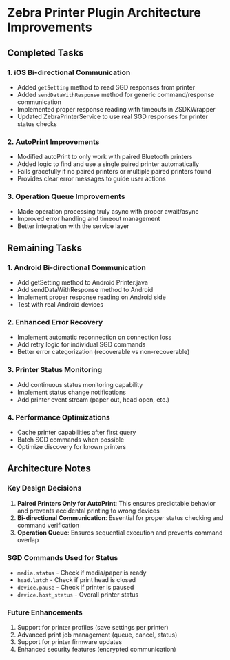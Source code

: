 # Zebra Printer Plugin Architecture Improvements

## Completed Tasks

### 1. iOS Bi-directional Communication
- Added `getSetting` method to read SGD responses from printer
- Added `sendDataWithResponse` method for generic command/response communication
- Implemented proper response reading with timeouts in ZSDKWrapper
- Updated ZebraPrinterService to use real SGD responses for printer status checks

### 2. AutoPrint Improvements
- Modified autoPrint to only work with paired Bluetooth printers
- Added logic to find and use a single paired printer automatically
- Fails gracefully if no paired printers or multiple paired printers found
- Provides clear error messages to guide user actions

### 3. Operation Queue Improvements
- Made operation processing truly async with proper await/async
- Improved error handling and timeout management
- Better integration with the service layer

## Remaining Tasks

### 1. Android Bi-directional Communication
- Add getSetting method to Android Printer.java
- Add sendDataWithResponse method to Android
- Implement proper response reading on Android side
- Test with real Android devices

### 2. Enhanced Error Recovery
- Implement automatic reconnection on connection loss
- Add retry logic for individual SGD commands
- Better error categorization (recoverable vs non-recoverable)

### 3. Printer Status Monitoring
- Add continuous status monitoring capability
- Implement status change notifications
- Add printer event stream (paper out, head open, etc.)

### 4. Performance Optimizations
- Cache printer capabilities after first query
- Batch SGD commands when possible
- Optimize discovery for known printers

## Architecture Notes

### Key Design Decisions
1. **Paired Printers Only for AutoPrint**: This ensures predictable behavior and prevents accidental printing to wrong devices
2. **Bi-directional Communication**: Essential for proper status checking and command verification
3. **Operation Queue**: Ensures sequential execution and prevents command overlap

### SGD Commands Used for Status
- `media.status` - Check if media/paper is ready
- `head.latch` - Check if print head is closed
- `device.pause` - Check if printer is paused
- `device.host_status` - Overall printer status

### Future Enhancements
1. Support for printer profiles (save settings per printer)
2. Advanced print job management (queue, cancel, status)
3. Support for printer firmware updates
4. Enhanced security features (encrypted communication) 